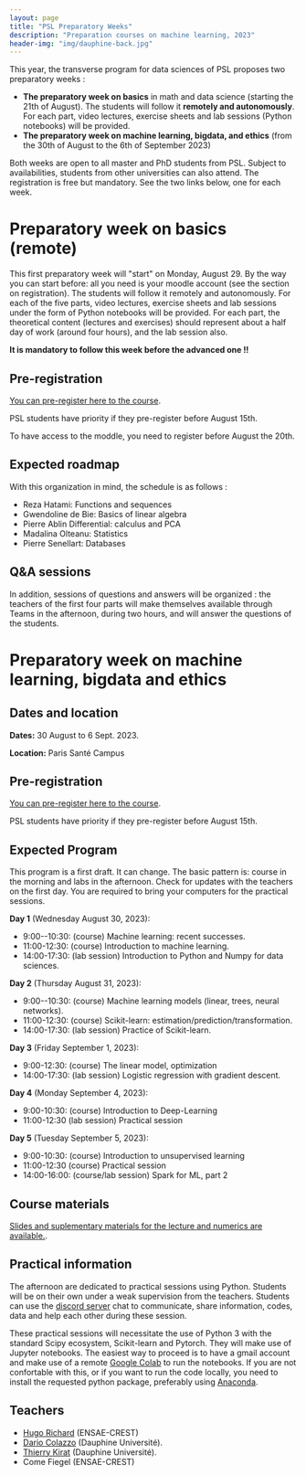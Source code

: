 ```yaml
---
layout: page
title: "PSL Preparatory Weeks"
description: "Preparation courses on machine learning, 2023"
header-img: "img/dauphine-back.jpg"
---
```


This year, the transverse program for data sciences of PSL proposes two preparatory weeks :
- **The preparatory week on basics** in math and data science (starting the 21th of August). The students will follow it **remotely and autonomously**. For each part, video lectures, exercise sheets and lab sessions (Python notebooks) will be provided.
- **The preparatory week on machine learning, bigdata, and  ethics**  (from the 30th of August to the 6th of September 2023) 

Both weeks are open to all master and PhD students from PSL. Subject
to availabilities, students from other universities can also
attend. The registration is free but mandatory.  See the two links
below, one for each week.

# Preparatory week on basics (remote)

This first preparatory week will "start" on Monday, August 29. By the way you can start before: all you need is your moodle account (see the section on registration). 
The students will follow it remotely and autonomously. For each of the five parts, video lectures, exercise sheets and lab
sessions under the form of Python notebooks will be provided. For each part, the theoretical
content (lectures and exercises) should represent about a half day of work (around four hours),
and the lab session also.

**It is mandatory to follow this week before the advanced one !!**

## Pre-registration

[You can pre-register here to the course](https://forms.gle/h7HJq9ECu6WiS4ZC6).

PSL students have priority if they pre-register before August 15th. 

To have access to the moddle, you need to register before August the 20th. 

## Expected roadmap

With this organization in mind, the schedule is as follows :
- Reza Hatami: Functions and sequences 
- Gwendoline de Bie: Basics of linear algebra
- Pierre Ablin Differential: calculus and PCA
- Madalina Olteanu: Statistics
- Pierre Senellart: Databases


## Q&A sessions

In addition, sessions of questions and answers will be organized : the teachers of the first
four parts will make themselves available through Teams in the afternoon, during two hours, and will answer the
questions of the students.



# Preparatory week on machine learning, bigdata and ethics

## Dates and location


__Dates:__ 30 August to  6 Sept. 2023.

__Location:__ Paris Santé Campus 



## Pre-registration

[You can pre-register here to the course](https://forms.gle/s4ykUCfsVVYBpuJZ6).

PSL students have priority if they pre-register before August 15th.

## Expected Program
This program is a first draft. It can change. The basic pattern is: course in the morning and labs in the afternoon. 
Check for updates with the teachers on the first day. You are required to bring your computers for the practical sessions.

**Day 1** (Wednesday August 30, 2023):
* 9:00--10:30: (course) Machine learning: recent successes.
* 11:00-12:30: (course) Introduction to machine learning.
* 14:00-17:30: (lab session) Introduction to Python and Numpy for data sciences.

**Day 2** (Thursday August 31, 2023):
* 9:00--10:30: (course) Machine learning models (linear, trees, neural networks).
* 11:00-12:30: (course) Scikit-learn: estimation/prediction/transformation.
* 14:00-17:30: (lab session) Practice of Scikit-learn.

**Day 3** (Friday September 1, 2023):
* 9:00-12:30: (course) The linear model, optimization
* 14:00-17:30: (lab session) Logistic regression with gradient descent.

**Day 4** (Monday September 4, 2023):
* 9:00-10:30: (course) Introduction to Deep-Learning
* 11:00-12:30 (lab session) Practical session

**Day 5** (Tuesday September 5, 2023):
* 9:00-10:30: (course) Introduction to unsupervised learning
* 11:00-12:30 (course) Practical session
* 14:00-16:00: (course/lab session) Spark for ML, part 2



## Course materials


[Slides and suplementary materials for the lecture and numerics are available.](https://data-psl.github.io/lectures2023/). 

## Practical information


The afternoon are dedicated to practical sessions using Python. Students will be on their own under a weak supervision from the teachers. Students can use the [discord server](https://discord.gg/ZcBReVVbdZ) chat to communicate, share information, codes, data and help each other during these session.

These practical sessions will necessitate the use of Python 3 with the standard Scipy ecosystem, Scikit-learn and Pytorch. They will make use of Jupyter notebooks. The easiest way to proceed is to have a gmail account and make use of a remote [Google Colab](https://colab.research.google.com/) to run the notebooks. If you are not confortable with this, or if you want to run the code locally, you need to install the requested python package, preferably using [Anaconda](https://www.anaconda.com/).

## Teachers

- [Hugo Richard](https://hugorichard.github.io/) (ENSAE-CREST)
- [Dario Colazzo](https://www.lamsade.dauphine.fr/~colazzo/) (Dauphine Université).
- [Thierry Kirat](https://irisso.dauphine.fr/membres/detail-cv.html?tx_sngprofiles_displayprofiles%5Bprofile%5D=2548&tx_sngprofiles_displayprofiles%5Baction%5D=show&tx_sngprofiles_displayprofiles%5Bcontroller%5D=Profile&cHash=172591dfb873872cfb5df5536a3e51cc) (Dauphine Université).
- Come Fiegel (ENSAE-CREST)

